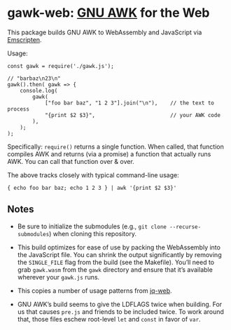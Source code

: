 # gawk-web: [GNU AWK](https://www.gnu.org/software/gawk/) for the Web

This package builds GNU AWK to WebAssembly and JavaScript via [Emscripten](https://emscripten.org/).

Usage:
```
const gawk = require('./gawk.js');

// "barbaz\n23\n"
gawk().then( gawk => {
    console.log(
        gawk(
            ["foo bar baz", "1 2 3"].join("\n"),    // the text to process
            "{print $2 $3}",                        // your AWK code
        ),
    );
);
```
Specifically: `require()` returns a single function. When called, that function
compiles AWK and returns (via a promise) a function that actually runs AWK.
You can call that function over & over.

The above tracks closely with typical command-line usage:
```
{ echo foo bar baz; echo 1 2 3 } | awk '{print $2 $3}'
```

## Notes

- Be sure to initialize the submodules (e.g., `git clone --recurse-submodules`)
when cloning this repository.

- This build optimizes for ease of use by packing the WebAssembly into the
JavaScript file. You can shrink the output significantly by removing
the `SINGLE_FILE` flag from the build (see the Makefile). You’ll need to
grab `gawk.wasm` from the `gawk` directory and ensure that it’s available
wherever your `gawk.js` runs.

- This copies a number of usage patterns from
[jq-web](https://github.com/fiatjaf/jq-web).

- GNU AWK’s build seems to give the LDFLAGS twice when building. For us that
causes `pre.js` and friends to be included twice. To work around that, those
files eschew root-level `let` and `const` in favor of `var`.
